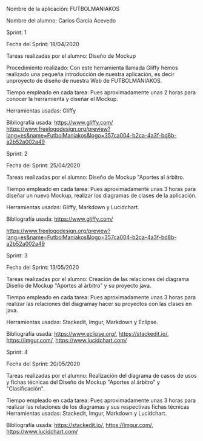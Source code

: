 Nombre de la aplicación: FUTBOLMANIAKOS

Nombre del alumno: Carlos García Acevedo		
	
Sprint: 1

Fecha del Sprint: 18/04/2020

Tareas realizadas por el alumno: Diseño de Mockup

Procedimiento realizado: Con este herramienta llamada Gliffy hemos realizado una pequeña introducción de nuestra aplicación,
es decir unproyecto de diseño de nuestra Web de FUTBOLMANIAKOS.

Tiempo empleado en cada tarea: Pues aproximadamente unas 2 horas para conocer la herramienta y diseñar el Mockup.

Herramientas usadas: Gliffy

Bibliografía usada: https://www.gliffy.com/
  https://www.freelogodesign.org/preview?lang=es&name=FutbolManiakos&logo=357ca004-b2ca-4a3f-bd8b-a2b52a002a49


Sprint: 2

Fecha del Sprint: 25/04/2020

Tareas realizadas por el alumno: Diseño de Mockup "Aportes al árbitro.

Tiempo empleado en cada tarea: Pues aproximadamente unas 3 horas para diseñar un nuevo Mockup, realizar los diagramas de clases de la aplicación.

Herramientas usadas: Gliffy, Markdown y Lucidchart.

Bibliografía usada: https://www.gliffy.com/

https://www.freelogodesign.org/preview?lang=es&name=FutbolManiakos&logo=357ca004-b2ca-4a3f-bd8b-a2b52a002a49

Sprint: 3

Fecha del Sprint: 13/05/2020

Tareas realizadas por el alumno: Creación de las relaciones del diagrama Diseño de Mockup "Aportes al árbitro" y su proyecto java.

Tiempo empleado en cada tarea: Pues aproximadamente unas 3 horas para realizar las relaciones del diagramay hacer su proyectos con las clases en java.

Herramientas usadas: Stackedit, Imgur, Markdown y Eclipse.

Bibliografía usada:  https://www.eclipse.org/, https://stackedit.io/, https://imgur.com/, https://www.lucidchart.com/

Sprint: 4

Fecha del Sprint: 20/05/2020

Tareas realizadas por el alumno: Realización del diagrama de casos de usos y fichas técnicas del Diseño de Mockup "Aportes al árbitro" y "Clasificación".

Tiempo empleado en cada tarea: Pues aproximadamente unas 3 horas para realizar las relaciones de los diagramas y sus respectivas fichas técnicas Herramientas usadas: Stackedit, Imgur, Markdown y Lucidchart.

Bibliografía usada: https://stackedit.io/, https://imgur.com/, https://www.lucidchart.com/ 

